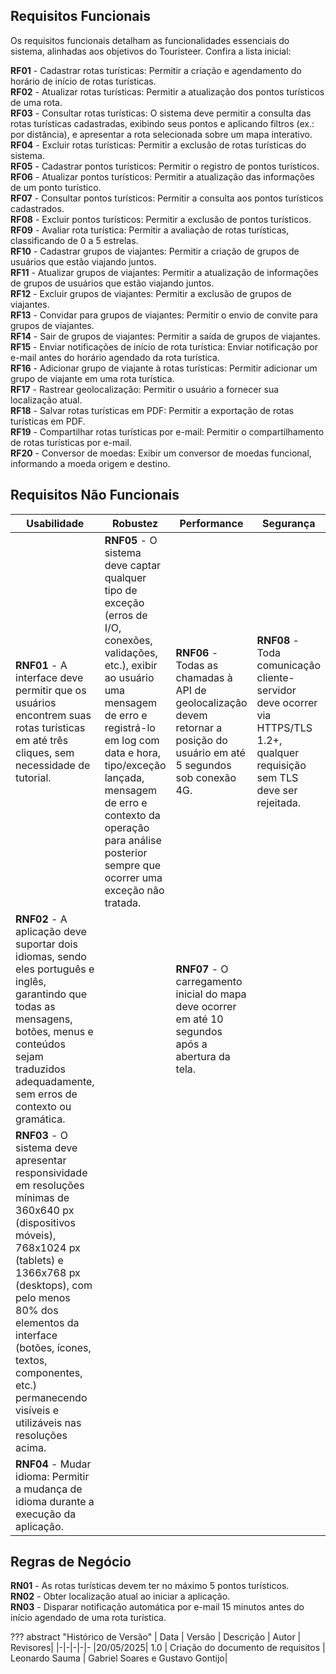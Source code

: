 ## Requisitos Funcionais
Os requisitos funcionais detalham as funcionalidades essenciais do sistema, alinhadas aos objetivos do Touristeer. Confira a lista inicial:

**RF01** - Cadastrar rotas turísticas: Permitir a criação e agendamento do horário de início de rotas turísticas.  <br>
**RF02** - Atualizar rotas turísticas: Permitir a atualização dos pontos turísticos de uma rota. <br>
**RF03** - Consultar rotas turísticas: O sistema deve permitir a consulta das rotas turísticas cadastradas, exibindo seus pontos e aplicando filtros (ex.: por distância), e apresentar a rota selecionada sobre um mapa interativo. <br>
**RF04** - Excluir rotas turísticas: Permitir a exclusão de rotas turísticas do sistema. <br>
**RF05** - Cadastrar pontos turísticos: Permitir o registro de pontos turísticos. <br>
**RF06** - Atualizar pontos turísticos: Permitir a atualização das informações de um ponto turístico. <br>
**RF07** - Consultar pontos turísticos: Permitir a consulta aos pontos turísticos cadastrados. <br>
**RF08** - Excluir pontos turísticos: Permitir a exclusão de pontos turísticos. <br>
**RF09** - Avaliar rota turística: Permitir a avaliação de rotas turísticas, classificando de 0 a 5 estrelas. <br>
**RF10** - Cadastrar grupos de viajantes: Permitir a criação de grupos de usuários que estão viajando juntos. <br>
**RF11** - Atualizar grupos de viajantes: Permitir a atualização de informações de grupos de usuários que estão viajando juntos. <br>
**RF12** - Excluir grupos de viajantes: Permitir a exclusão de grupos de viajantes. <br>
**RF13** - Convidar para grupos de viajantes: Permitir o envio de convite para grupos de viajantes. <br>
**RF14** - Sair de grupos de viajantes: Permitir a saída de grupos de viajantes. <br>
**RF15** - Enviar notificações de início de rota turística: Enviar notificação por e-mail antes do horário agendado da rota turística. <br>
**RF16** - Adicionar grupo de viajante à rotas turísticas: Permitir adicionar um grupo de viajante em uma rota turística. <br>
**RF17** - Rastrear geolocalização: Permitir o usuário a fornecer sua localização atual. <br>
**RF18** - Salvar rotas turísticas em PDF: Permitir a exportação de rotas turísticas em PDF. <br>
**RF19** - Compartilhar rotas turísticas por e-mail: Permitir o compartilhamento de rotas turísticas por e-mail. <br>
**RF20** - Conversor de moedas: Exibir um conversor de moedas funcional, informando a moeda origem e destino. <br>


## Requisitos Não Funcionais

| **U**sabilidade | **R**obustez | **P**erformance | **S**egurança | **+** |
| - | - | - | - | - |
| **RNF01** - A interface deve permitir que os usuários encontrem suas rotas turísticas em até três cliques, sem necessidade de tutorial.| **RNF05** - O sistema deve captar qualquer tipo de exceção (erros de I/O, conexões, validações, etc.), exibir ao usuário uma mensagem de erro e registrá-lo em log com data e hora, tipo/exceção lançada, mensagem de erro e contexto da operação para análise posterior sempre que ocorrer uma exceção não tratada. | **RNF06** -  Todas as chamadas à API de geolocalização devem retornar a posição do usuário em até 5 segundos sob conexão 4G. | **RNF08** - Toda comunicação cliente-servidor deve ocorrer via HTTPS/TLS 1.2+, qualquer requisição sem TLS deve ser rejeitada. | **RNF09** - O aplicativo web deve ser compatível com a versão 90+ do Chrome, 88+ do Mozilla Firefox, 90+ do Microsoft Edge e 14+ do Safari.|
|**RNF02** - A aplicação deve suportar dois idiomas, sendo eles português e inglês, garantindo que todas as mensagens, botões, menus e conteúdos sejam traduzidos adequadamente, sem erros de contexto ou gramática.| | **RNF07** - O carregamento inicial do mapa deve ocorrer em até 10 segundos após a abertura da tela.  |||
|**RNF03** - O sistema deve apresentar responsividade em resoluções mínimas de 360x640 px (dispositivos móveis), 768x1024 px (tablets) e 1366x768 px (desktops), com pelo menos 80% dos elementos da interface (botões, ícones, textos, componentes, etc.) permanecendo visíveis e utilizáveis nas resoluções acima. || | ||
| **RNF04** - Mudar idioma: Permitir a mudança de idioma durante a execução da aplicação.|||||

## Regras de Negócio
**RN01** - As rotas turísticas devem ter no máximo 5 pontos turísticos. <br>
**RN02** - Obter localização atual ao iniciar a aplicação. <br>
**RN03** - Disparar notificação automática por e-mail 15 minutos antes do início agendado de uma rota turística. <br>

??? abstract "Histórico de Versão"
    | Data | Versão | Descrição | Autor | Revisores|
    |-|-|-|-|-
    |20/05/2025| 1.0 | Criação do documento de requisitos | Leonardo Sauma | Gabriel Soares e Gustavo Gontijo|
    
    